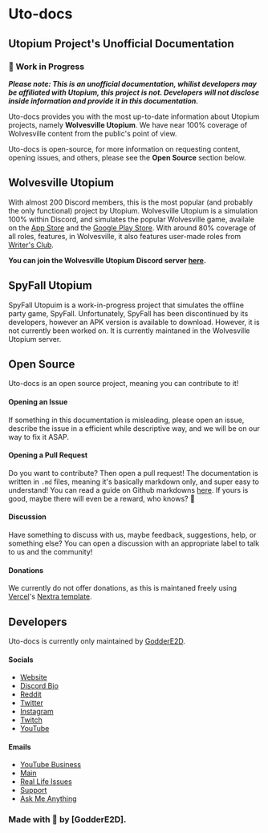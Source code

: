 # Uto-docs
## Utopium Project's Unofficial Documentation

### 🚧 Work in Progress

***Please note: This is an unofficial documentation, whilist developers may be affiliated with Utopium, this project is not. Developers will not disclose inside information and provide it in this documentation.***

Uto-docs provides you with the most up-to-date information about Utopium projects, namely **Wolvesville Utopium**. We have near 100% coverage of Wolvesville content from the public's point of view.

Uto-docs is open-source, for more information on requesting content, opening issues, and others, please see the **Open Source** section below.

## Wolvesville Utopium
With almost 200 Discord members, this is the most popular (and probably the only functional) project by Utopium. Wolvesville Utopium is a simulation 100% within Discord, and simulates the popular Wolvesville game, availale on the [App Store](https://apps.apple.com/us/app/wolvesville/id1394503496) and the [Google Play Store](https://play.google.com/store/apps/details?id=com.werewolfapps.online&hl=en_AU&gl=US). With around 80% coverage of all roles, features, in Wolvesville, it also features user-made roles from [Writer's Club](https://discord.gg/vUTCjbY).

**You can join the Wolvesville Utopium Discord server [here](https://discord.gg/vcQG4Eh).**

## SpyFall Utopium
SpyFall Utopuim is a work-in-progress project that simulates the offline party game, SpyFall. Unfortunately, SpyFall has been discontinued by its developers, however an APK version is available to download. However, it is not currently been worked on. It is currently maintaned in the Wolvesville Utopium server.

## Open Source
Uto-docs is an open source project, meaning you can contribute to it!
#### Opening an Issue
If something in this documentation is misleading, please open an issue, describe the issue in a efficient while descriptive way, and we will be on our way to fix it ASAP.
#### Opening a Pull Request
Do you want to contribute? Then open a pull request! The documentation is written in `.md` files, meaning it's basically markdown only, and super easy to understand! You can read a guide on Github markdowns [here](https://guides.github.com/features/mastering-markdown/). If yours is good, maybe there will even be a reward, who knows? 👀
#### Discussion
Have something to discuss with us, maybe feedback, suggestions, help, or something else? You can open a discussion with an appropriate label to talk to us and the community!
#### Donations
We currently do not offer donations, as this is maintaned freely using [Vercel](https://www.vercel.com/)'s [Nextra template](https://github.com/shuding/nextra).

## Developers
Uto-docs is currently only maintained by [GodderE2D](https://github.com/GodderE2D).
#### Socials
* [Website](https://www.godder.ga/)
* [Discord Bio](https://dsc.bio/godder)
* [Reddit](https://www.reddit.com/user/_-GODDERE2D-_)
* [Twitter](https://www.twitter.com/TheE2D)
* [Instagram](https://www.instagram.com/thee2d)
* [Twitch](https://www.twitch.tv/goddere2d)
* [YouTube](https://www.youtube.com/channel/UC4mQ0olYYYDeOlgSNKTnPcQ)
#### Emails
* [YouTube Business](mailto:e2dbusiness@outlook.com)
* [Main](mailto:main@godder.ga)
* [Real Life Issues](mailto:irl@godder.ga)
* [Support](mailto:support@godder.ga)
* [Ask Me Anything](mailto:ama@godder.ga)

### Made with 💚 by \[GodderE2D].
